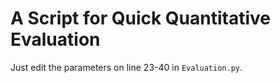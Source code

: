 # A Script for Quick Quantitative Evaluation
Just edit the parameters on line 23-40 in `Evaluation.py`.
